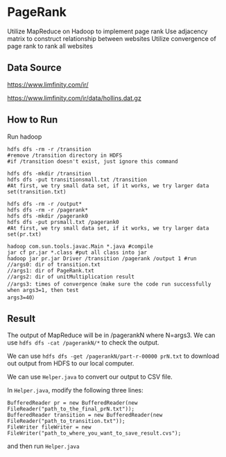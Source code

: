 # PageRank

Utilize MapReduce on Hadoop to implement page rank
Use adjacency matrix to construct relationship between websites
Utilize convergence of page rank to rank all websites

## Data Source
https://www.limfinity.com/ir/

https://www.limfinity.com/ir/data/hollins.dat.gz

## How to Run
Run hadoop
```
hdfs dfs -rm -r /transition 
#remove /transition directory in HDFS
#if /transition doesn't exist, just ignore this command

hdfs dfs -mkdir /transition
hdfs dfs -put transitionsmall.txt /transition
#At first, we try small data set, if it works, we try larger data set(transition.txt)

hdfs dfs -rm -r /output*
hdfs dfs -rm -r /pagerank*
hdfs dfs -mkdir /pagerank0
hdfs dfs -put prsmall.txt /pagerank0
#At first, we try small data set, if it works, we try larger data set(pr.txt)

hadoop com.sun.tools.javac.Main *.java #compile
jar cf pr.jar *.class #put all class into jar
hadoop jar pr.jar Driver /transition /pagerank /output 1 #run
//args0: dir of transition.txt
//args1: dir of PageRank.txt
//args2: dir of unitMultiplication result
//args3: times of convergence（make sure the code run successfully when args3=1, then test
args3=40）
```

## Result
The output of MapReduce will be in /pagerankN where N=args3.
We can use ```hdfs dfs -cat /pagerankN/*``` to check the output.

We can use ```hdfs dfs -get /pagerankN/part-r-00000 prN.txt``` to download out output from HDFS to our local computer.

We can use ```Helper.java``` to convert our output to CSV file.

In ```Helper.java```, modify the following three lines:
```
BufferedReader pr = new BufferedReader(new FileReader("path_to_the_final_prN.txt"));
BufferedReader transition = new BufferedReader(new FileReader("path_to_transition.txt"));
FileWriter fileWriter = new FileWriter("path_to_where_you_want_to_save_result.cvs");
```
and then run ```Helper.java```